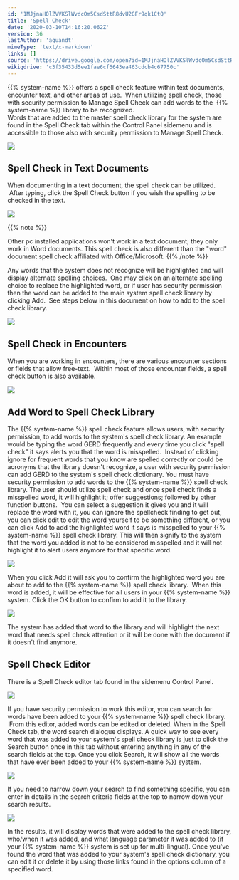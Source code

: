 ```yaml
---
id: '1MJjnaHOlZVVKSlWvdcOm5CsdSttR8dvU2GFr9qk1CtQ'
title: 'Spell Check'
date: '2020-03-10T14:16:20.062Z'
version: 36
lastAuthor: 'aquandt'
mimeType: 'text/x-markdown'
links: []
source: 'https://drive.google.com/open?id=1MJjnaHOlZVVKSlWvdcOm5CsdSttR8dvU2GFr9qk1CtQ'
wikigdrive: 'c3f35433d5ee1fae6cf6643ea463cdcb4c67750c'
---
```

{{% system-name %}} offers a spell check feature within text documents, encounter text, and other areas of use.  When utilizing spell check, those with security permission to Manage Spell Check can add words to the  {{% system-name %}} library to be recognized.    
Words that are added to the master spell check library for the system are found in the Spell Check tab within the Control Panel sidemenu and is accessible to those also with security permission to Manage Spell Check.


![](../spell-check.assets/11dd35dc4035cc50114d4886013e111d.png)



## **Spell Check in Text Documents**

When documenting in a text document, the spell check can be utilized.  After typing, click the Spell Check button if you wish the spelling to be checked in the text.


![](../spell-check.assets/c0163f042e43d0ef156be768ed9b4fb2.png)


{{% note %}}

Other pc installed applications won't work in a text document; they only work in Word documents. This spell check is also different than the "word" document spell check affiliated with Office/Microsoft.
{{% /note %}}

Any words that the system does not recognize will be highlighted and will display alternate spelling choices.  One may click on an alternate spelling choice to replace the highlighted word, or if user has security permission then the word can be added to the main system spell check library by clicking Add.  See steps below in this document on how to add to the spell check library.


![](../spell-check.assets/18e7852e770d32623b23eef973a271a7.png)



## **Spell Check in Encounters**

When you are working in encounters, there are various encounter sections or fields that allow free-text.  Within most of those encounter fields, a spell check button is also available.


![](../spell-check.assets/bd6aee7e77e43af94a478719452659b4.png)


## **Add Word to Spell Check Library**

The {{% system-name %}} spell check feature allows users, with security permission, to add words to the system's spell check library. An example would be typing the word GERD frequently and every time you click "spell check" it says alerts you that the word is misspelled.  Instead of clicking ignore for frequent words that you know are spelled correctly or could be acronyms that the library doesn't recognize, a user with security permission can add GERD to the system's spell check dictionary.
You must have security permission to add words to the {{% system-name %}} spell check library.
The user should utilize spell check and once spell check finds a misspelled word, it will highlight it; offer suggestions; followed by other function buttons.  You can select a suggestion it gives you and it will replace the word with it, you can ignore the spellcheck finding to get out, you can click edit to edit the word yourself to be something different, or you can click Add to add the highlighted word it says is misspelled to your {{% system-name %}} spell check library. This will then signify to the system that the word you added is not to be considered misspelled and it will not highlight it to alert users anymore for that specific word.


![](../spell-check.assets/297351fef0ec13af31b9f0b02dfa1078.png)


When you click Add it will ask you to confirm the highlighted word you are about to add to the {{% system-name %}} spell check library.  When this word is added, it will be effective for all users in your {{% system-name %}} system. Click the OK button to confirm to add it to the library.


![](../spell-check.assets/7b631eac0f54da030df05074deb41a5a.png)


The system has added that word to the library and will highlight the next word that needs spell check attention or it will be done with the document if it doesn't find anymore.

## **Spell Check Editor**

There is a Spell Check editor tab found in the sidemenu Control Panel.


![](../spell-check.assets/7070459d91f4a72182798afc753629b2.png)


If you have security permission to work this editor, you can search for words have been added to your {{% system-name %}} spell check library.  From this editor, added words can be edited or deleted. When in the Spell Check tab, the word search dialogue displays.
A quick way to see every word that was added to your system's spell check library is just to click the Search button once in this tab without entering anything in any of the search fields at the top. Once you click Search, it will show all the words that have ever been added to your {{% system-name %}} system.


![](../spell-check.assets/8204768d3984e96568dfbf194eef6d96.png)


If you need to narrow down your search to find something specific, you can enter in details in the search criteria fields at the top to narrow down your search results.


![](../spell-check.assets/adfc19309bfef07abcc1e1f5a06020ce.png)


In the results, it will display words that were added to the spell check library, who/when it was added, and what language parameter it was added to (if your {{% system-name %}} system is set up for multi-lingual).
Once you've found the word that was added to your system's spell check dictionary, you can edit it or delete it by using those links found in the options column of a specified word.

